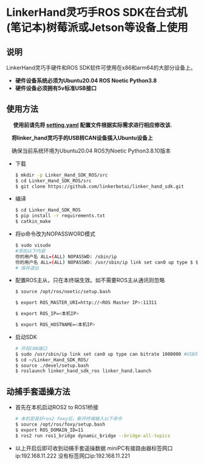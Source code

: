 # LinkerHand灵巧手ROS SDK在台式机(笔记本)树莓派或Jetson等设备上使用

## 说明
LinkerHand灵巧手硬件和ROS SDK软件可使用在x86和arm64的大部分设备上。
- __硬件设备系统必须为Ubuntu20.04 ROS Noetic Python3.8__
- __硬件设备必须拥有5v标准USB接口__ 


## 使用方法
&ensp;&ensp; __使用前请先将 [setting.yaml](../linker_hand_sdk_ros/config/setting.yaml) 配置文件根据实际需求进行相应修改该.__

&ensp;&ensp;__将linker_hand灵巧手的USB转CAN设备插入Ubuntu设备上__

&ensp;&ensp;确保当前系统环境为Ubuntu20.04 ROS为Noetic Python3.8.10版本
- 下载
  ```bash
  $ mkdir -p Linker_Hand_SDK_ROS/src
  $ cd Linker_Hand_SDK_ROS/src
  $ git clone https://github.com/linkerbotai/linker_hand_sdk.git
  ```

- 编译

  ```bash
  $ cd Linker_Hand_SDK_ROS
  $ pip install -r requirements.txt
  $ catkin_make
  ```
- 将ip命令改为NOPASSWORD模式
    ```bash
    $ sudo visudo
    #添加以下内容
    你的用户名 ALL=(ALL) NOPASSWD: /sbin/ip
    你的用户名 ALL=(ALL) NOPASSWD: /usr/sbin/ip link set can0 up type $ $ can bitrate 1000000
    # 保存退出
    ```
- 配置ROS主从，只在本终端生效。如不需要ROS主从通讯则忽略
    ```bash
    $ source /opt/ros/noetic/setup.bash

    $ export ROS_MASTER_URI=http://<ROS Master IP>:11311

    $ export ROS_IP=<本机IP>

    $ export ROS_HOSTNAME=<本机IP>
    ```
- 启动SDK
    ```bash
    # 开启CAN端口
    $ sudo /usr/sbin/ip link set can0 up type can bitrate 1000000 #USB转CAN设备蓝色灯常亮状态
    $ cd ~/Linker_Hand_SDK_ROS/
    $ source ./devel/setup.bash
    $ roslaunch linker_hand_sdk_ros linker_hand.launch
    ```
## 动捕手套遥操方法
- 首先在本机启动ROS2 to ROS1桥接
    ```bash
    # 本机安装好ros2 foxy后，新开终端输入以下命令
    $ source /opt/ros/foxy/setup.bash
    $ export ROS_DOMAIN_ID=11
    $ ros2 run ros1_bridge dynamic_bridge --bridge-all-topics
    ```
- 以上开启后即可收到动捕手套遥操数据 miniPC有接路由器标签网口ip:192.168.11.222  没有标签网口ip:192.168.11.221



